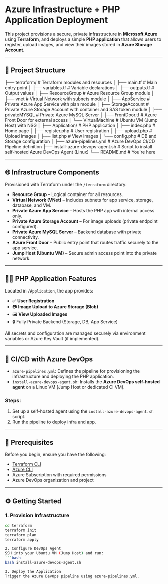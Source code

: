 # Azure Infrastructure + PHP Application Deployment

This project provisions a secure, private infrastructure in **Microsoft Azure** using **Terraform**, and deploys a simple **PHP application** that allows users to register, upload images, and view their images stored in **Azure Storage Account**.

---

## 📁 Project Structure

├── terraform/ # Terraform modules and resources
│ ├── main.tf # Main entry point
│ ├── variables.tf # Variable declarations
│ ├── outputs.tf # Output values
│ ├── ResourceGroup # Azure Resource Group module
│ ├── vnet # Virtual Network with subnets module
│ ├── AppService # Private Azure App Service with plan module
│ ├── StorageAccount # Private Azure Storage Account with container and SAS token module
│ ├── privateMYSQL # Private Azure MySQL Server
│ ├── FrontDoor.tf # Azure Front Door for external access
│ └── VirtualMachine # Ubuntu VM (Jump Host) with NSG
│
├── Application/ # PHP application
│ ├── index.php # Home page
│ ├── register.php # User registration
│ ├── upload.php # Upload images
│ ├── list.php # View images
│ └── config.php # DB and Storage configuration
│
├── azure-pipelines.yml # Azure DevOps CI/CD Pipeline definition
├── install-azure-devops-agent.sh # Script to install self-hosted Azure DevOps Agent (Linux)
└── README.md # You're here


---

## 🌐 Infrastructure Components

Provisioned with Terraform under the `/terraform` directory:

- **Resource Group** – Logical container for all resources.
- **Virtual Network (VNet)** – Includes subnets for app service, storage, database, and VM.
- **Private Azure App Service** – Hosts the PHP app with internal access only.
- **Private Azure Storage Account** – For image uploads (private endpoint configured).
- **Private Azure MySQL Server** – Backend database with private connectivity.
- **Azure Front Door** – Public entry point that routes traffic securely to the app service.
- **Jump Host (Ubuntu VM)** – Secure admin access point into the private network.

---

## 🧑‍💻 PHP Application Features

Located in `/Application`, the app provides:

- ✅ **User Registration**
- 📷 **Image Upload to Azure Storage (Blob)**
- 🖼️ **View Uploaded Images**
- 🔒 Fully Private Backend (Storage, DB, App Service)

All secrets and configuration are managed securely via environment variables or Azure Key Vault (if implemented).

---

## 🚀 CI/CD with Azure DevOps

- `azure-pipelines.yml`: Defines the pipeline for provisioning the infrastructure and deploying the PHP application.
- `install-azure-devops-agent.sh`: Installs the **Azure DevOps self-hosted agent** on a Linux VM (Jump Host or dedicated CI VM).

### Steps:
1. Set up a self-hosted agent using the `install-azure-devops-agent.sh` script.
2. Run the pipeline to deploy infra and app.

---

## 🧰 Prerequisites

Before you begin, ensure you have the following:

- [Terraform CLI](https://developer.hashicorp.com/terraform/downloads)
- [Azure CLI](https://learn.microsoft.com/en-us/cli/azure/install-azure-cli)
- Azure Subscription with required permissions
- Azure DevOps organization and project

---

## ⚙️ Getting Started

### 1. Provision Infrastructure

```bash
cd terraform
terraform init
terraform plan
terraform apply

2. Configure DevOps Agent
SSH into your Ubuntu VM (Jump Host) and run:
```bash
bash install-azure-devops-agent.sh

3. Deploy the Application
Trigger the Azure DevOps pipeline using azure-pipelines.yml.

